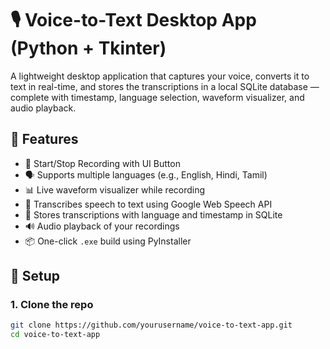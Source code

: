 # 🎙️ Voice-to-Text Desktop App (Python + Tkinter)

A lightweight desktop application that captures your voice, converts it to text in real-time, and stores the transcriptions in a local SQLite database — complete with timestamp, language selection, waveform visualizer, and audio playback.

## 🚀 Features

- 🎤 Start/Stop Recording with UI Button
- 🗣️ Supports multiple languages (e.g., English, Hindi, Tamil)
- 📊 Live waveform visualizer while recording
- 📄 Transcribes speech to text using Google Web Speech API
- 💾 Stores transcriptions with language and timestamp in SQLite
- 🔊 Audio playback of your recordings
- 📦 One-click `.exe` build using PyInstaller

## 🔧 Setup

### 1. Clone the repo

```bash
git clone https://github.com/yourusername/voice-to-text-app.git
cd voice-to-text-app
